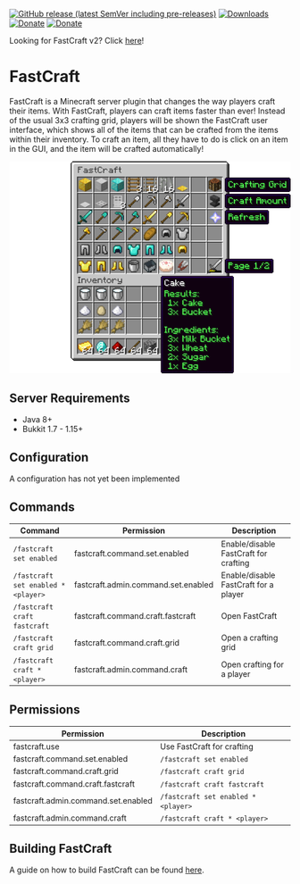 [![GitHub release (latest SemVer including pre-releases)](https://img.shields.io/github/v/release/BenWoodworth/FastCraft?include_prereleases)](https://github.com/BenWoodworth/FastCraft/releases)
[![Downloads](https://img.shields.io/github/downloads/BenWoodworth/FastCraft/total.svg)](https://github.com/BenWoodworth/FastCraft/releases)
[![Donate](https://img.shields.io/badge/stats-Bukkit-blue)](https://bstats.org/plugin/bukkit/FastCraft/1381)
[![Donate](https://img.shields.io/badge/donate-PayPal-yellow)](https://paypal.me/BenWoodworth)

Looking for FastCraft v2? Click [here](https://github.com/BenWoodworth/FastCraft/tree/v2/master)!

# FastCraft
FastCraft is a Minecraft server plugin that changes the
way players craft their items.
With FastCraft, players can craft items faster than ever!
Instead of the usual 3x3 crafting grid, players will be shown
the FastCraft user interface, which shows all of the items
that can be crafted from the items within their inventory.
To craft an item, all they have to do is click on an item in
the GUI, and the item will be crafted automatically!

<p align="center">
    <img src="assets/interface.png" alt="FastCraft GUI" />
</p>

## Server Requirements
- Java 8+
- Bukkit 1.7 - 1.15+

## Configuration
A configuration has not yet been implemented

## Commands
| Command                             | Permission                          | Description                           |
|-------------------------------------|-------------------------------------|---------------------------------------|
| `/fastcraft set enabled`            | fastcraft.command.set.enabled       | Enable/disable FastCraft for crafting |
| `/fastcraft set enabled * <player>` | fastcraft.admin.command.set.enabled | Enable/disable FastCraft for a player |
| `/fastcraft craft fastcraft`        | fastcraft.command.craft.fastcraft   | Open FastCraft                        |
| `/fastcraft craft grid`             | fastcraft.command.craft.grid        | Open a crafting grid                  |
| `/fastcraft craft * <player>`       | fastcraft.admin.command.craft       | Open crafting for a player            |

## Permissions
| Permission                          | Description                         |
|-------------------------------------|-------------------------------------|
| fastcraft.use                       | Use FastCraft for crafting          |
| fastcraft.command.set.enabled       | `/fastcraft set enabled`            |
| fastcraft.command.craft.grid        | `/fastcraft craft grid`             |
| fastcraft.command.craft.fastcraft   | `/fastcraft craft fastcraft`        |
| fastcraft.admin.command.set.enabled | `/fastcraft set enabled * <player>` |
| fastcraft.admin.command.craft       | `/fastcraft craft * <player>`       |

## Building FastCraft
A guide on how to build FastCraft can be found [here](https://github.com/BenWoodworth/FastCraft/wiki/Building-FastCraft).
